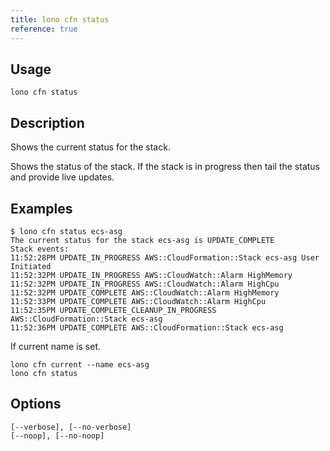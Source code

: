 ```yaml
---
title: lono cfn status
reference: true
---
```


## Usage

    lono cfn status

## Description

Shows the current status for the stack.

Shows the status of the stack. If the stack is in progress then tail the status and provide live updates.

## Examples

    $ lono cfn status ecs-asg
    The current status for the stack ecs-asg is UPDATE_COMPLETE
    Stack events:
    11:52:28PM UPDATE_IN_PROGRESS AWS::CloudFormation::Stack ecs-asg User Initiated
    11:52:32PM UPDATE_IN_PROGRESS AWS::CloudWatch::Alarm HighMemory
    11:52:32PM UPDATE_IN_PROGRESS AWS::CloudWatch::Alarm HighCpu
    11:52:32PM UPDATE_COMPLETE AWS::CloudWatch::Alarm HighMemory
    11:52:33PM UPDATE_COMPLETE AWS::CloudWatch::Alarm HighCpu
    11:52:35PM UPDATE_COMPLETE_CLEANUP_IN_PROGRESS AWS::CloudFormation::Stack ecs-asg
    11:52:36PM UPDATE_COMPLETE AWS::CloudFormation::Stack ecs-asg

If current name is set.

    lono cfn current --name ecs-asg
    lono cfn status


## Options

```
[--verbose], [--no-verbose]  
[--noop], [--no-noop]        
```

